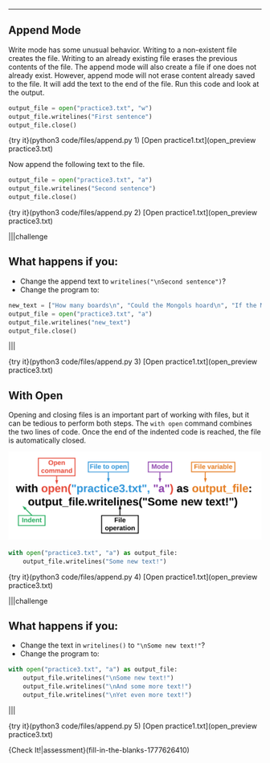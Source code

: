 ----------

## Append Mode

Write mode has some unusual behavior. Writing to a non-existent file creates the file. Writing to an already existing file erases the previous contents of the file. The append mode will also create a file if one does not already exist. However, append mode will not erase content already saved to the file. It will add the text to the end of the file. Run this code and look at the output.

```python
output_file = open("practice3.txt", "w")
output_file.writelines("First sentence")
output_file.close()
```

{try it}(python3 code/files/append.py 1)
[Open practice1.txt](open_preview practice3.txt)

Now append the following text to the file.

```python
output_file = open("practice3.txt", "a")
output_file.writelines("Second sentence")
output_file.close()
```

{try it}(python3 code/files/append.py 2)
[Open practice1.txt](open_preview practice3.txt)

|||challenge
## What happens if you:
* Change the append text to `writelines("\nSecond sentence")`?
* Change the program to:
```python
new_text = ["How many boards\n", "Could the Mongols hoard\n", "If the Mongols hordes got bored?"]
output_file = open("practice3.txt", "a")
output_file.writelines("new_text")
output_file.close()
```

|||

{try it}(python3 code/files/append.py 3)
[Open practice1.txt](open_preview practice3.txt)

## With Open

Opening and closing files is an important part of working with files, but it can be tedious to perform both steps. The `with open` command combines the two lines of code. Once the end of the indented code is reached, the file is automatically closed.

![With Open](.guides/images/with-open.png)

```python
with open("practice3.txt", "a") as output_file:
    output_file.writelines("Some new text!")
```

{try it}(python3 code/files/append.py 4)
[Open practice1.txt](open_preview practice3.txt)

|||challenge
## What happens if you:
* Change the text in `writelines()` to `"\nSome new text!"`?
* Change the program to:
```python
with open("practice3.txt", "a") as output_file:
    output_file.writelines("\nSome new text!")
    output_file.writelines("\nAnd some more text!")
    output_file.writelines("\nYet even more text!")
```

|||

{try it}(python3 code/files/append.py 5)
[Open practice1.txt](open_preview practice3.txt)

{Check It!|assessment}(fill-in-the-blanks-1777626410)
